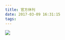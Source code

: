 ```yaml
---
title: 官方休刊
date: 2017-03-09 16:31:15
tags:
---
```

![](https://i.loli.net/2017/12/25/5a4105b6e34d0.jpg)
